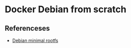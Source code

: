# Docker Debian from scratch

## Referenceses
- [Debian minimal rootfs](https://akhileshmoghe.github.io/_post/linux/debian_minimal_rootfs)